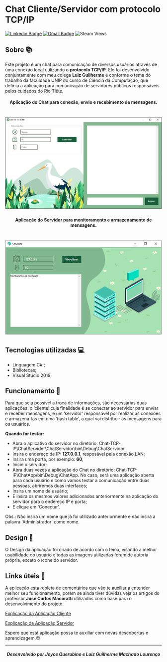 # Chat Cliente/Servidor com protocolo TCP/IP

[![Linkedin Badge](https://img.shields.io/badge/-LinkedIn-blue?style=flat-square&logo=Linkedin&logoColor=white&link=https://www.linkedin.com/in/joyce-querubino/)](https://www.linkedin.com/in/joyce-querubino/)
[![Gmail Badge](https://img.shields.io/badge/-Gmail-c14438?style=flat-square&logo=Gmail&logoColor=white&link=mailto:joycequerubino5@gmail.com)](mailto:joycequerubino5@gmail.com)
![Steam Views](https://img.shields.io/steam/views/JoyceQuerubino)

## Sobre 📚

Este projeto é um chat para comunicação de diversos usuários através de uma conexão local utilizando o **protocolo TCP/IP**. Ele foi desenvolvido conjuntamente com meu colega **Luiz Guilherme** e conforme o tema do trabalho da faculdade UNIP do curso de Ciência da Computação, que definia a aplicação para comunicação de servidores públicos responsáveis pelos cuidados do Rio Tiête.   


<h4 align = center> Aplicação do Chat para conexão, envio e recebimento de mensagens. </h4>
<h1>
    <img src="public/Programa.png">
</h1>

<h4 align = center> Aplicação do Servidor para monitoramento e armazenamento de mensagens. </h4>

<h1 align = center>
    <img src="public/Servidor.png">
</h1>

## Tecnologias utilizadas 💻

- Linguagem C# ;
- Bibliotecas; 
- Visual Studio 2019;

## Funcionamento 🚀

Para que seja possível a troca de informações, são necessárias duas aplicações: o ‘cliente’ cuja finalidade é se conectar ao servidor para enviar e receber mensagens, e um ‘servidor’ responsável por realizar as conexões e armazena-las em uma ‘hash table’, a qual vai distribuir as mensagens para os usuários.

**Quando for testar:** 

- Abra o aplicativo do servidor no diretório: Chat-TCP-IP\ChatServidor\ChatServidor\bin\Debug\ChatServidor
- Insira o endereço de IP: **127.0.0.1**, resposável pela conexão LAN;
- Insira uma porta, por exemplo: **60**;
- Inicie o servidor; 
- Abra duas vezes a aplicação do Chat no diretório: Chat-TCP-IP\ChatApp\bin\Debug\ChatApp. No caso, será uma aplicação aberta para cada usuário e como vamos testar a comunicação entre duas pessoas, abriremos duas interfaces; 
- Insira um nome de usuário;
- E insira os mesmos valores adicionados anteriormente na aplicação do servidor para o endereço IP e porta;
- E clique em 'Conectar'.

Obs.: Não insira um nome que já foi utilizado anteriormente e não insira a palavra 'Administrador' como nome. 

## Design 🎨

O Design da aplicação foi criado de acordo com o tema, visando a melhor usabilidade do usuário e todas as imagens utilizadas foram de autoria própria, exceto o ícone do servidor. 

## Links úteis 📌

A aplicação esta repleta de comentários que vão te auxiliar a entender melhor seu funcionamento, porém se ainda tiver dúvidas veja os artigos do professor **José Carlos Macoratti** utilizados como base para o desenvolvimento do projeto.

[Explicação da Aplicação Cliente](http://www.macoratti.net/11/08/c_chat1.htm)

[Explicação da Aplicação Servidor](http://www.macoratti.net/11/08/c_chat2.htm)

Espero que está aplicação possa te auxiliar com novas descobertas e aprendizagem.😊
___
<h5 align = center>Desenvolvido por Joyce Querubino e Luiz Guilherme Machado Lourenço </h5>


